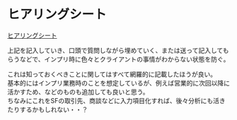 # ヒアリングシート


[ヒアリングシート](https://docs.google.com/spreadsheets/d/1YtwbQse01Pm5K6A59mAZ8Wc3jjnmdSSYMBu9wiw5pds/edit#gid=0)

上記を記入していき、口頭で質問しながら埋めていく、または送って記入してもらうなどで、インプリ時に色々とクライアントの事情がわからない状態を防ぐ。  

これは知っておくべきことに関してはすべて網羅的に記載したほうが良い。  
基本的にはインプリ業務時のことを想定しているが、例えば営業的に次回以降に活かすため、などのものも追加しても良いと思う。  
ちなみにこれをSFの取引先、商談などに入力項目化すれば、後々分析にも活きたりするかもしれない・・？
